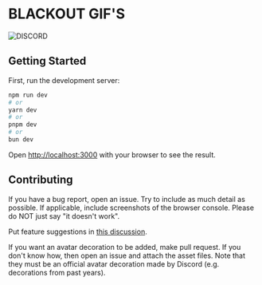 # BLACKOUT GIF'S
![DISCORD](https://cdn.discordapp.com/icons/1275650092480594051/a_cd8831e1ee812c3597ac10bebdce7f90.gif?size=2048)

## Getting Started

First, run the development server:

```bash
npm run dev
# or
yarn dev
# or
pnpm dev
# or
bun dev
```

Open [http://localhost:3000](http://localhost:3000) with your browser to see the result.

## Contributing

If you have a bug report, open an issue. Try to include as much detail as possible. If applicable, include screenshots of the browser console. Please do NOT just say "it doesn't work". 

Put feature suggestions in [this discussion](https://github.com/ItsPi3141/discord-fake-avatar-decorations/discussions/4).

If you want an avatar decoration to be added, make pull request. If you don't know how, then open an issue and attach the asset files. Note that they must be an official avatar decoration made by Discord (e.g. decorations from past years).
